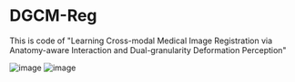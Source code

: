 # DGCM-Reg
This is code of "Learning Cross-modal Medical Image Registration via Anatomy-aware Interaction and Dual-granularity Deformation Perception"


![image](https://github.com/user-attachments/assets/17a159d2-3ee6-4652-8b67-91593907663d)
![image](https://github.com/user-attachments/assets/876ff58a-eb85-4af7-a87e-f54b66662ad9)

